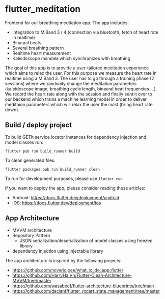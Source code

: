 # flutter_meditation

Frontend for our breathing meditation app. The app includes: 
- integration to MiBand 3 / 4 (connection via bluetooth, fetch of heart rate in realtime)
- Binaural beats
- Several breathing pattern
- Realtime heart measurement
- Kaleidoscope mandala which synchronizes with breathing

The goal of this app is to provide a user-tailored meditation experience which aims to relax the user. For this purpose we measure the heart rate in realtime using a MiBand 3. The user has to go through a training phase (2 sessions) where we randomly change the meditation parameters (kaleidoscope image, breathing cycle length, binaural beat frequencies ...). We record the heart rate along with the session and finally sent it over to our backend which trains a machine learning model in order to deliver meditaion parameters which will relax the user the most (bring heart rate down). 



## Build / deploy project

To build GETIt service locator instances for dependency injection and model classes run:

`flutter pub run build_runner build`

To clean generated files:

`flutter packages pub run build_runner clean`

To run for development purposes, please use `flutter run`

If you want to deploy the app, please consider reading these articles: 
- Android: https://docs.flutter.dev/deployment/android
- iOS: https://docs.flutter.dev/deployment/ios

## App Architecture

- MVVM architecture
- Repository Pattern
  - JSON serialization/deserialization of model classes using freezed library
- dependency injection using injectable library

The app architecture is inspired by the following projects:

 - https://github.com/noveriojoee/what_to_do_app_flutter
 - https://github.com/HarryHaiVn/Flutter-Clean-Architecture-MVVM/tree/master
 - https://github.com/wasabeef/flutter-architecture-blueprints/tree/main
 - https://github.com/dacianf/flutter_rxdart_state_management/tree/master
